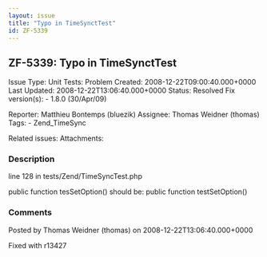 ```yaml
---
layout: issue
title: "Typo in TimeSynctTest"
id: ZF-5339
---
```


ZF-5339: Typo in TimeSynctTest
------------------------------

 Issue Type: Unit Tests: Problem Created: 2008-12-22T09:00:40.000+0000 Last Updated: 2008-12-22T13:06:40.000+0000 Status: Resolved Fix version(s): - 1.8.0 (30/Apr/09)
 
 Reporter:  Matthieu Bontemps (bluezik)  Assignee:  Thomas Weidner (thomas)  Tags: - Zend\_TimeSync
 
 Related issues: 
 Attachments: 
### Description

line 128 in tests/Zend/TimeSyncTest.php

public function tesSetOption() should be: public function testSetOption()

 

 

### Comments

Posted by Thomas Weidner (thomas) on 2008-12-22T13:06:40.000+0000

Fixed with r13427

 

 